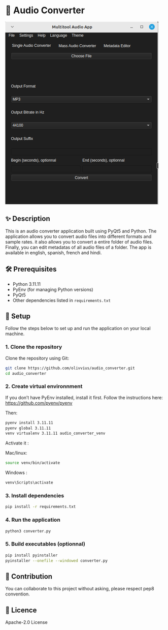 # 🌟 Audio Converter

![](screen.png?raw=true "screen")

## ✨ Description
This is an audio converter application built using PyQt5 and Python. The application allows you to convert audio files into different formats and sample rates. it also allows you to convert a entire folder of audio files. Finally, you can edit metadatas of all audio files of a folder. The app is available in english, spanish, french and hindi.

## 🛠 Prerequisites

- Python 3.11.11
- PyEnv (for managing Python versions)
- PyQt5
- Other dependencies listed in `requirements.txt`

## 🚀 Setup

Follow the steps below to set up and run the application on your local machine.

### 1. Clone the repository

Clone the repository using Git:

```bash
git clone https://github.com/olivvius/audio_converter.git
cd audio_converter
```

### 2. Create virtual environnment
If you don’t have PyEnv installed, install it first. Follow the instructions here: https://github.com/pyenv/pyenv

Then: 

```bash
pyenv install 3.11.11
pyenv global 3.11.11
venv virtualenv 3.11.11 audio_converter_venv
```

Activate it :

Mac/linux:
    
```bash
source venv/bin/activate
```

Windows :

```bash
venv\Scripts\activate
```

### 3. Install dependencies

```bash
pip install -r requirements.txt
```

### 4. Run the application

```bash
python3 converter.py
```

### 5. Build executables (optionnal)

```bash
pip install pyinstaller
pyinstaller --onefile --windowed converter.py
```

## 👥 Contribution

You can collaborate to this project without asking, please respect pep8 convention.

## 📄 Licence

Apache-2.0 License

